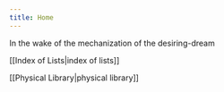 ```yaml
---
title: Home
---
```

In the wake of the mechanization of the desiring-dream

[[Index of Lists|index of lists]]

[[Physical Library|physical library]]
